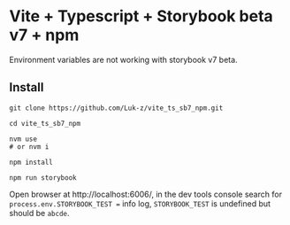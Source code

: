 # Vite + Typescript + Storybook beta v7 + npm

Environment variables are not working with storybook v7 beta.

## Install

```shell
git clone https://github.com/Luk-z/vite_ts_sb7_npm.git

cd vite_ts_sb7_npm

nvm use
# or nvm i

npm install

npm run storybook
```

Open browser at http://localhost:6006/, in the dev tools console search for `process.env.STORYBOOK_TEST =` info log, `STORYBOOK_TEST` is undefined but should be `abcde`.
